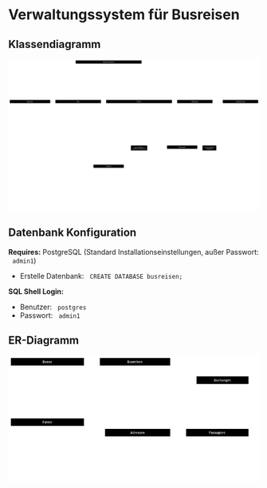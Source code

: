# Verwaltungssystem für Busreisen

## Klassendiagramm
![UML Klassendiagramm](https://github.com/ZichaoIUStudy/Busreisen_OOP2_Referat/blob/main/UML_Klassendiagramm.png)

## Datenbank Konfiguration

**Requires:** PostgreSQL (Standard Installationseinstellungen, außer Passwort: &nbsp; `admin1`)<br/>
* Erstelle Datenbank: &nbsp; `CREATE DATABASE busreisen;`

**SQL Shell Login:**
* Benutzer: &nbsp; `postgres`
* Passwort: &nbsp; `admin1`

## ER-Diagramm
![ER-Diagramm](https://github.com/ZichaoIUStudy/Busreisen_OOP2_Referat/blob/main/ER_Diagramm.png)
